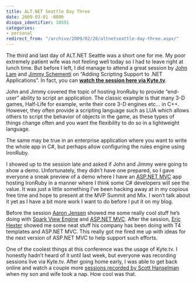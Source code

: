 ```yaml
---
title: ALT.NET Seattle Day Three
date: 2009-03-01 -0800
disqus_identifier: 18591
categories:
- personal
redirect_from: "/archive/2009/02/28/altnetseattle-day-three.aspx/"
---
```


The third and last day of ALT.NET Seattle was a short one for me. My
poor extremely patient wife was not feeling well today so I had to leave
right at lunch time. But before I left, I did manage to attend a great
session by [John Lam](http://www.iunknown.com/ "John Lam's Blog") and
[Jimmy Schementi](http://blog.jimmy.schementi.com/ "Jimmy Schementi") on
“Adding Scripting Support to .NET Applications”. In fact, you can
[**watch the session here via
Kyte.tv**](http://www.kyte.tv/benscheirman#uri=channels/240265/361716 "Kyte.tv").

John and Jimmy covered the topic of hosting IronRuby to provide
“end-user” ability to script an application. The classic example is that
many 3-D games, Half-Life for example, write their core 3-D engines etc…
in C++. However, they often provide a scripting language such as LUA
which allows others to script the behavior of objects in the game, as
these types of things change often and you want the flexibility to do so
in a lightweight language.

The same may be true in an enterprise application where you want to
write the whole app in C\#, but perhaps allow configuring the rules
engine using IronRuby.

I showed up to the session late and asked if John and Jimmy were going
to show a demo. Unfortunately, they didn’t have one prepared, so I gave
everyone a sneak preview of a demo where I have an [ASP.NET
MVC](http://asp.net/mvc "ASP.NET Website") app hosting IronRuby in a
manner where I think some C\# developers will see the value. It was just
a little something I’ve been hacking away at in my copious free time and
hope to present at the MVP Summit and Mix. I won’t talk about it yet as
I have a bit more work I want to do before I put it on my blog.

Before the session [Aaron
Jensen](http://aaron.codebetter.com/ "Aaron Jensen") showed me some
really cool stuff he’s doing with [Spark View
Engine](http://dev.dejardin.org/ "Spark") and [ASP.NET
MVC](http://asp.net/mvc "ASP.NET Website"). After the session, [Eric
Hexter](http://geekswithblogs.net/hex/Default.aspx "Eric Hexter") showed
me some neat stuff his company has been doing with T4 templates and
ASP.NET MVC. This really got me fired me up with ideas for the next
version of ASP.NET MVC to help support such efforts.

One of the coolest things at this conference was the usage of Kyte.tv. I
honestly hadn’t heard of it until last week, but everyone was recording
sessions live via Kyte.tv. After going home early, I was able to get
back online and watch a couple more [sessions recorded by Scott
Hanselman](http://www.kyte.tv/shanselman "Kyte.tv Hanselman") when my
son and wife took a nap. How cool was that.

